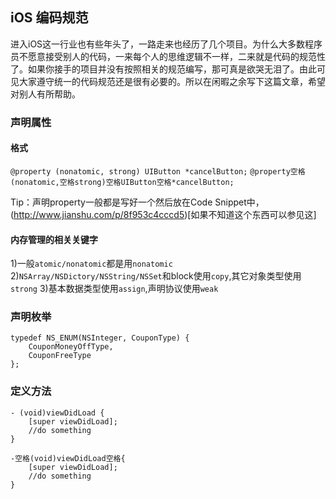 
## iOS 编码规范

进入iOS这一行业也有些年头了，一路走来也经历了几个项目。为什么大多数程序员不愿意接受别人的代码，一来每个人的思维逻辑不一样，二来就是代码的规范性了。如果你接手的项目并没有按照相关的规范编写，那可真是欲哭无泪了。由此可见大家遵守统一的代码规范还是很有必要的。所以在闲暇之余写下这篇文章，希望对别人有所帮助。

### 声明属性

#### 格式
 `@property (nonatomic, strong) UIButton *cancelButton;` 
`@property空格(nonatomic,空格strong)空格UIButton空格*cancelButton;`

Tip：声明property一般都是写好一个然后放在Code Snippet中，(http://www.jianshu.com/p/8f953c4cccd5)[如果不知道这个东西可以参见这]


#### 内存管理的相关关键字

1)一般`atomic/nonatomic`都是用`nonatomic`
2)`NSArray/NSDictory/NSString/NSSet`和block使用`copy`,其它对象类型使用`strong`
3)基本数据类型使用`assign`,声明协议使用`weak`

### 声明枚举

```
typedef NS_ENUM(NSInteger, CouponType) {
    CouponMoneyOffType,
    CouponFreeType
};
```

### 定义方法

```
- (void)viewDidLoad {
    [super viewDidLoad];
    //do something
}

-空格(void)viewDidLoad空格{ 
    [super viewDidLoad];
    //do something
}
```

